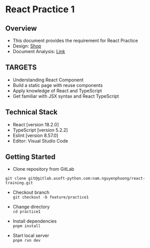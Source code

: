 # React Practice 1

## Overview

- This document provides the requirement for React Practice
- Design: [Shop](https://www.figma.com/file/q2xRhMCyIeQs0nxiew6Wk9/E-commerce-Website-Template-(Freebie)-(Community)?type=design&node-id=0-1&mode=design&t=OAZyTGlin42aaKxx-0)
- Document Analysis: [Link](https://docs.google.com/document/d/1SHFQbFteBloQfQItL5E0HQ6fSKGcVK627kIwTDrL764/edit?usp=sharing)

## TARGETS

- Understanding React Component
- Build a static page with reuse components
- Apply knowledge of React and TypeScript
- Get familiar with JSX syntax and React TypeScript


## Technical Stack

- React [version 18.2.0]
- TypeScript [version 5.2.2]
- Eslint [version 8.57.0]
- Editor: Visual Studio Code

## Getting Started

- Clone repository from GitLab  

```git clone git@gitlab.asoft-python.com:nam.nguyenphuong/react-training.git```

- Checkout branch   
```git checkout -b feature/practice1```

- Change directory   
```cd practice1```

- Install dependencies   
```pnpm install```

- Start local server   
```pnpm run dev```
